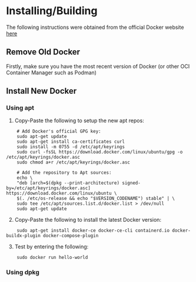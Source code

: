 # Installing/Building

The following instructions were obtained from the official Docker website [here](https://docs.docker.com/engine/install/ubuntu/)
## Remove Old Docker
Firstly, make sure you have the most recent version of Docker (or other OCI Container Manager such as Podman)

## Install New Docker

### Using apt

1. Copy-Paste the following to setup the new apt repos:
```
    # Add Docker's official GPG key:
    sudo apt-get update
    sudo apt-get install ca-certificates curl
    sudo install -m 0755 -d /etc/apt/keyrings
    sudo curl -fsSL https://download.docker.com/linux/ubuntu/gpg -o /etc/apt/keyrings/docker.asc
    sudo chmod a+r /etc/apt/keyrings/docker.asc

    # Add the repository to Apt sources:
    echo \
    "deb [arch=$(dpkg --print-architecture) signed-by=/etc/apt/keyrings/docker.asc] https://download.docker.com/linux/ubuntu \
    $(. /etc/os-release && echo "$VERSION_CODENAME") stable" | \
    sudo tee /etc/apt/sources.list.d/docker.list > /dev/null
    sudo apt-get update
```

2. Copy-Paste the following to install the latest Docker version:
```
    sudo apt-get install docker-ce docker-ce-cli containerd.io docker-buildx-plugin docker-compose-plugin
```

3. Test by entering the following:
```
    sudo docker run hello-world
```

### Using dpkg


